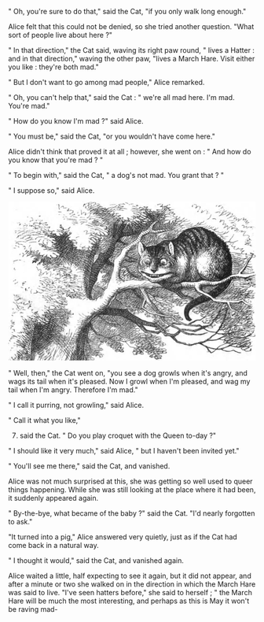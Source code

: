 " Oh, you're sure to do that," said the Cat, "if you only walk long enough."

Alice felt that this could not be denied, so she tried another question. "What sort of people live about here ?"

" In that direction," the Cat said, waving its right paw round, " lives a Hatter : and in that direction," waving the other paw, "lives a March Hare. Visit either you like : they're both mad."

" But I don't want to go among mad people," Alice remarked.

" Oh, you can't help that," said the Cat : " we're all mad here. I'm mad. You're mad."

" How do you know I'm mad ?" said Alice.

" You must be," said the Cat, "or you wouldn't have come here."

Alice didn't think that proved it at all ; however, she went on : " And how do you know that you're mad ? "

" To begin with," said the Cat, " a dog's not mad. You grant that ? "

" I suppose so," said Alice.

![](images_LLM/chunk_0_img_223227_f3760c.jpeg)

" Well, then," the Cat went on, "you see a dog growls when it's angry, and wags its tail when it's pleased. Now I growl when I'm pleased, and wag my tail when I'm angry. Therefore I'm mad."

" I call it purring, not growling," said Alice.

" Call it what you like,"

7. said the Cat. " Do you play croquet with the Queen to-day ?"

" I should like it very much," said Alice, " but I haven't been invited yet."

" You'll see me there," said the Cat, and vanished.

Alice was not much surprised at this, she was getting so well used to queer things happening. While she was still looking at the place where it had been, it suddenly appeared again.

" By-the-bye, what became of the baby ?" said the Cat. "I'd nearly forgotten to ask."

"It turned into a pig," Alice answered very quietly, just as if the Cat had come back in a natural way.

" I thought it would," said the Cat, and vanished again.

Alice waited a little, half expecting to see it again, but it did not appear, and after a minute or two she walked on in the direction in which the March Hare was said to live. "I've seen hatters before," she said to herself ; " the March Hare will be much the most interesting, and perhaps as this is May it won't be raving mad-
